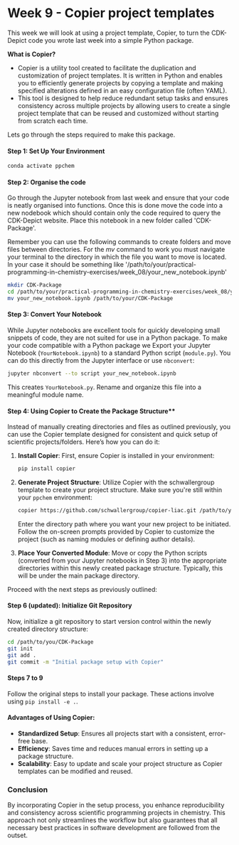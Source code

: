 # Week 9 - Copier project templates

This week we will look at using a project template, Copier, to turn the CDK-Depict code you wrote last week into a simple Python package.

**What is Copier?**
   - Copier is a utility tool created to facilitate the duplication and customization of project templates. It is written in Python and enables you to efficiently generate projects by copying a template and making specified alterations defined in an easy configuration file (often YAML).
   - This tool is designed to help reduce redundant setup tasks and ensures consistency across multiple projects by allowing users to create a single project template that can be reused and customized without starting from scratch each time.

Lets go through the steps required to make this package.

#### Step 1: Set Up Your Environment

```bash
conda activate ppchem
```

#### Step 2: Organise the code

Go through the Jupyter notebook from last week and ensure that your code is neatly organised into functions. Once this is done move the code into a new nodebook which should contain only the code required to query the CDK-Depict website. 
Place this notebook in a new folder called 'CDK-Package'.

Remember you can use the following commands to create folders and move files between directories. For the *mv* command to work you must navigate your terminal to the directory in which the file you want to move is located. In your case it should be something like '/path/to/your/practical-programming-in-chemistry-exercises/week_08/your_new_notebook.ipynb'

```bash
mkdir CDK-Package
cd /path/to/your/practical-programming-in-chemistry-exercises/week_08/your_new_notebook.ipynb
mv your_new_notebook.ipynb /path/to/your/CDK-Package
```

#### Step 3: Convert Your Notebook

While Jupyter notebooks are excellent tools for quickly developing small snippets of code, they are not suited for use in a Python package. To make your code compatible with a Python package we
Export your Jupyter Notebook (`YourNotebook.ipynb`) to a standard Python script (`module.py`). You can do this directly from the Jupyter interface or use `nbconvert`:

```bash
jupyter nbconvert --to script your_new_notebook.ipynb
```

This creates `YourNotebook.py`. Rename and organize this file into a meaningful module name.

#### Step 4: Using Copier to Create the Package Structure**

Instead of manually creating directories and files as outlined previously, you can use the Copier template designed for consistent and quick setup of scientific projects/folders. Here’s how you can do it:

1. **Install Copier**:
   First, ensure Copier is installed in your environment:

   ```bash
   pip install copier
   ```

2. **Generate Project Structure**:
   Utilize Copier with the schwallergroup template to create your project structure. Make sure you're still within your `ppchem` environment:

   ```bash
   copier https://github.com/schwallergroup/copier-liac.git /path/to/you/CDK-Package
   ```

   Enter the directory path where you want your new project to be initiated. Follow the on-screen prompts provided by Copier to customize the project (such as naming modules or defining author details).

3. **Place Your Converted Module**:
   Move or copy the Python scripts (converted from your Jupyter notebooks in Step 3) into the appropriate directories within this newly created package structure. Typically, this will be under the main package directory.

Proceed with the next steps as previously outlined:

#### Step 6 (updated): Initialize Git Repository
Now, initialize a git repository to start version control within the newly created directory structure:

```bash
cd /path/to/you/CDK-Package
git init
git add .
git commit -m "Initial package setup with Copier"
```

#### Steps 7 to 9
Follow the original steps to install your package. These actions involve using `pip install -e .`.

#### Advantages of Using Copier:
- **Standardized Setup**: Ensures all projects start with a consistent, error-free base.
- **Efficiency**: Saves time and reduces manual errors in setting up a package structure.
- **Scalability**: Easy to update and scale your project structure as Copier templates can be modified and reused.

### Conclusion
By incorporating Copier in the setup process, you enhance reproducibility and consistency across scientific programming projects in chemistry. This approach not only streamlines the workflow but also guarantees that all necessary best practices in software development are followed from the outset.

